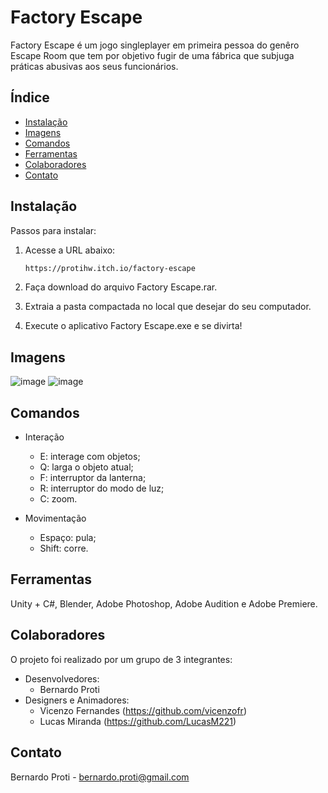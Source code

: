 # Factory Escape

Factory Escape é um jogo singleplayer em primeira pessoa do genêro Escape Room que tem por objetivo fugir de uma fábrica que subjuga práticas abusivas aos seus funcionários.

## Índice

- [Instalação](#instalação)
- [Imagens](#imagens)
- [Comandos](#comandos)
- [Ferramentas](#ferramentas)
- [Colaboradores](#colaboradores)
- [Contato](#contato)

## Instalação

Passos para instalar:

1. Acesse a URL abaixo:
    ```sh
    https://protihw.itch.io/factory-escape
    ```
2. Faça download do arquivo Factory Escape.rar.
   
3. Extraia a pasta compactada no local que desejar do seu computador.

4. Execute o aplicativo Factory Escape.exe e se divirta!

## Imagens

![image](https://github.com/protihw/factory-espace-game/assets/69305991/e15f80ec-e9cb-444a-9c70-790411327ad2)
![image](https://github.com/protihw/factory-espace-game/assets/69305991/65e87167-5adc-494b-bfea-cc0e8b027691)

## Comandos

* Interação
  - E: interage com objetos;
  - Q: larga o objeto atual;
  - F: interruptor da lanterna;
  - R: interruptor do modo de luz;
  - C: zoom.

* Movimentação
  - Espaço: pula;
  - Shift: corre.
 
## Ferramentas

Unity + C#, Blender, Adobe Photoshop, Adobe Audition e Adobe Premiere.


## Colaboradores

O projeto foi realizado por um grupo de 3 integrantes:

* Desenvolvedores:
  - Bernardo Proti
* Designers e Animadores:
  - Vicenzo Fernandes (https://github.com/vicenzofr)
  - Lucas Miranda (https://github.com/LucasM221)

## Contato

Bernardo Proti - bernardo.proti@gmail.com
